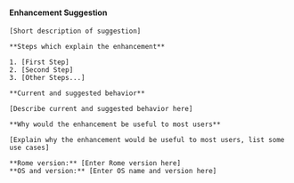 #### Enhancement Suggestion

    [Short description of suggestion]

    **Steps which explain the enhancement**

    1. [First Step]
    2. [Second Step]
    3. [Other Steps...]

    **Current and suggested behavior**

    [Describe current and suggested behavior here]

    **Why would the enhancement be useful to most users**

    [Explain why the enhancement would be useful to most users, list some use cases]

    **Rome version:** [Enter Rome version here]
    **OS and version:** [Enter OS name and version here]
